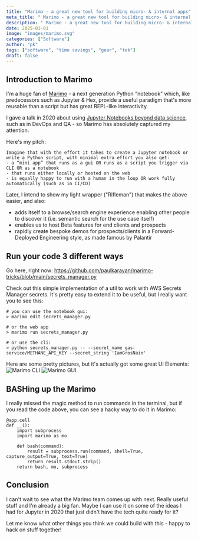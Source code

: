 ```yaml
---
title: "Marimo - a great new tool for building micro- & internal apps"
meta_title: " Marimo - a great new tool for building micro- & internal apps"
description: " Marimo - a great new tool for building micro- & internal apps"
date: 2025-01-01
image: "images/marimo.svg"
categories: ["Software"]
author: "pk"
tags: ["software", "time savings", "gear", "tek"]
draft: false
---
```


## Introduction to Marimo

I'm a huge fan of [Marimo](https://marimo.io/) - a next generation Python "notebook" which, like predecessors such as Jupyter & Hex, provide a useful paradigm that's more reusable than a script but has great REPL-like interactivity. 

I gave a talk in 2020 about using [Jupyter Notebooks beyond data science](https://www.youtube.com/watch?v=apJLsYTiouM), such as in DevOps and QA - so Marimo has absolutely captured my attention. 

Here's my pitch:

```
Imagine that with the effort it takes to create a Jupyter notebook or write a Python script, with minimal extra effort you also get:
- a “mini app” that runs as a gui OR runs as a script you trigger via CLI OR as a notebook
- that runs either locally or hosted on the web
- is equally happy to run with a human in the loop OR work fully automatically (such as in CI/CD)
```

Later, I intend to show my light wrapper ("Rifleman") that makes the above easier, and also:
- adds itself to a browse/search engine experience enabling other people to discover it (i.e. semantic search for the use case itself)
- enables us to host Beta features for end clients and prospects
- rapidly create bespoke demos for prospects/clients in a Forward-Deployed Engineering style, as made famous by Palantir

## Run your code 3 different ways

Go here, right now:
https://github.com/paulkarayan/marimo-tricks/blob/main/secrets_manager.py

Check out this simple implementation of a util to work with AWS Secrets Manager secrets. It's pretty easy to extend it to be useful, but I really want you to see this:

```
# you can use the notebook gui:
> marimo edit secrets_manager.py 

# or the web app
> marimo run secrets_manager.py 

# or use the cli:
> python secrets_manager.py -- --secret_name gas-service/METHANE_API_KEY --secret_string 'IamGrosNain'
```

Here are some pretty pictures, but it's actually got some great UI Elements:
![Marimo CLI](/images/marimo-gui.png)
![Marimo GUI](/images/marimo-gui.png)

## BASHing up the Marimo

I really missed the magic method to run commands in the terminal, but if you read the code above, you can see a hacky way to do it in Marimo:

```
@app.cell
def __():
    import subprocess
    import marimo as mo

    def bash(command):
        result = subprocess.run(command, shell=True, capture_output=True, text=True)
        return result.stdout.strip()
    return bash, mo, subprocess
```

## Conclusion

I can't wait to see what the Marimo team comes up with next. Really useful stuff and I'm already a big fan. Maybe I can use it on some of the ideas I had for Jupyter in 2020 that just didn't have the tech quite ready for it?

Let me know what other things you think we could build with this - happy to hack on stuff together!

